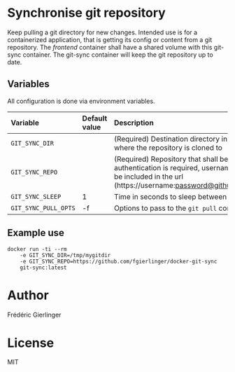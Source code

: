 # Synchronise git repository

Keep pulling a git directory for new changes. Intended use is for a containerized application, that is getting its config or content from a git repository. The _frontend_ container shall have a shared volume with this git-sync container. The git-sync container will keep the git repository up to date.

## Variables

All configuration is done via environment variables.

| Variable | Default value | Description |
| :------- | :------------ | :---------- |
| `GIT_SYNC_DIR` | | (Required) Destination directory inside the container where the repository is cloned to |
| `GIT_SYNC_REPO` | | (Required) Repository that shall be cloned. If authentication is required, username and password can be included in the url (https://username:password@github.com/user/repo.git) |
| `GIT_SYNC_SLEEP` | 1 | Time in seconds to sleep between the pulls |
| `GIT_SYNC_PULL_OPTS` | -f | Options to pass to the `git pull` command |

## Example use

```
docker run -ti --rm 
    -e GIT_SYNC_DIR=/tmp/mygitdir
    -e GIT_SYNC_REPO=https://github.com/fgierlinger/docker-git-sync 
    git-sync:latest
```

# Author
Frédéric Gierlinger

# License
MIT
